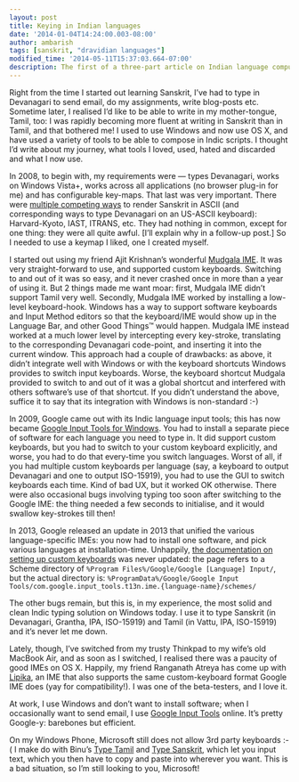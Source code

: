 ```yaml
---
layout: post
title: Keying in Indian languages
date: '2014-01-04T14:24:00.003-08:00'
author: ambarish
tags: [sanskrit, "dravidian languages"]
modified_time: '2014-05-11T15:37:03.664-07:00'
description: The first of a three-part article on Indian language computing. This part focusses on software to input Indian languages.
---
```


Right from the time I started out learning Sanskrit, Iʼve had to type in Devanagari to send email, do my assignments, write blog-posts etc. Sometime later, I realised Iʼd like to be able to write in my mother-tongue, Tamil, too: I was rapidly becoming more fluent at writing in Sanskrit than in Tamil, and that bothered me! I used to use Windows and now use OS X, and have used a variety of tools to be able to compose in Indic scripts. I thought Iʼd write about my journey, what tools I loved, used, hated and discarded and what I now use.

In 2008, to begin with, my requirements were — types Devanagari, works on Windows Vista+, works across all applications (no browser plug-in for me) and has configurable key-maps. That last was very important. There were [multiple competing ways](http://www.quotationspage.com/quote/473.html) to render Sanskrit in ASCII (and corresponding ways to type Devanagari on an US-ASCII keyboard): Harvard-Kyoto, IAST, ITRANS, etc. They had nothing in common, except for one thing: they were all quite awful. [Iʼll explain why in a follow-up post.] So I needed to use a keymap I liked, one I created myself.

I started out using my friend Ajit Krishnanʼs wonderful [Mudgala IME](http://www.aupasana.com/software#TOC-mudgala-ime). It was very straight-forward to use, and supported custom keyboards. Switching to and out of it was so easy, and it never crashed once in more than a year of using it. But 2 things made me want moar: first, Mudgala IME didnʼt support Tamil very well. Secondly, Mudgala IME worked by installing a low-level keyboard-hook. Windows has a way to support software keyboards and Input Method editors so that the keyboard/IME would show up in the Language Bar, and other Good Things™ would happen. Mudgala IME instead worked at a much lower level by intercepting every key-stroke, translating to the corresponding Devanagari code-point, and inserting it into the current window. This approach had a couple of drawbacks: as above, it didnʼt integrate well with Windows or with the keyboard shortcuts Windows provides to switch input keyboards. Worse, the keyboard shortcut Mudgala provided to switch to and out of it was a global shortcut and interfered with others softwareʼs use of that shortcut. If you didnʼt understand the above, suffice it to say that its integration with Windows is non-standard :-)

In 2009, Google came out with its Indic language input tools; this has now became [Google Input Tools for Windows](https://www.google.com/inputtools/windows/). You had to install a separate piece of software for each language you need to type in. It did support custom keyboards, but you had to switch to your custom keyboard explicitly, and worse, you had to do that every-time you switch languages. Worst of all, if you had multiple custom keyboards per language (say, a keyboard to output Devanagari and one to output ISO-15919), you had to use the GUI to switch keyboards each time. Kind of bad UX, but it worked OK otherwise. There were also occasional bugs involving typing too soon after switching to the Google IME: the thing needed a few seconds to initialise, and it would swallow key-strokes till then!

In 2013, Google released an update in 2013 that unified the various language-specific IMEs: you now had to install one software, and pick various languages at installation-time. Unhappily, [the documentation on setting up custom keyboards](http://www.google.com/inputtools/windows/canonical.html) was never updated: the page refers to a Scheme directory of `%Program Files%/Google/Google [Language] Input/`, but the actual directory is: `%ProgramData%/Google/Google Input Tools/com.google.input_tools.t13n.ime.{language-name}/schemes/`

The other bugs remain, but this is, in my experience, the most solid and clean Indic typing solution on Windows today. I use it to type Sanskrit (in Devanagari, Grantha, IPA, ISO-15919) and Tamil (in Vattu, IPA, ISO-15919) and itʼs never let me down.

Lately, though, Iʼve switched from my trusty Thinkpad to my wifeʼs old MacBook Air, and as soon as I switched, I realised there was a paucity of good IMEs on OS X. Happily, my friend Ranganath Atreya has come up with [Lipika](https://github.com/ratreya/Lipika_IME), an IME that also supports the same custom-keyboard format Google IME does (yay for compatibility!). I was one of the beta-testers, and I love it.

At work, I use Windows and donʼt want to install software; when I occasionally want to send email, I use [Google Input Tools](http://www.google.com/inputtools/try/) online. Itʼs pretty Google-y: barebones but efficient.

On my Windows Phone, Microsoft still does not allow 3rd party keyboards :-( I make do with Binuʼs [Type Tamil](http://www.windowsphone.com/en-us/store/app/type-tamil/69e961a3-b60c-4335-b9c0-a378065eaa8e) and [Type Sanskrit](http://www.windowsphone.com/en-us/store/app/type-sanskrit/732936ff-60f8-4678-acab-f5c420e0dad0), which let you input text, which you then have to copy and paste into wherever you want. This is a bad situation, so Iʼm still looking to you, Microsoft!
